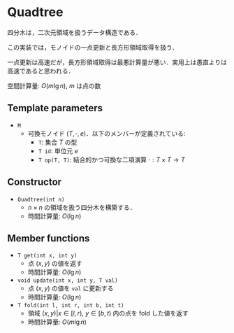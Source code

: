 # Quadtree

四分木は，二次元領域を扱うデータ構造である．

この実装では，モノイドの一点更新と長方形領域取得を扱う．

一点更新は高速だが，長方形領域取得は最悪計算量が悪い．実用上は愚直よりは高速であると思われる．

空間計算量: $O(m\lg n)$, $m$ は点の数

## Template parameters

- `M`
    - 可換モノイド $(T, \cdot, e)$．以下のメンバーが定義されている:
        - `T`: 集合 $T$ の型
        - `T id`: 単位元 $e$
        - `T op(T, T)`: 結合的かつ可換な二項演算 $\cdot: T \times T \rightarrow T$

## Constructor

- `Quadtree(int n)`
    - $n \times n$ の領域を扱う四分木を構築する．
    - 時間計算量: $O(\lg n)$

## Member functions

- `T get(int x, int y)`
    - 点 $(x, y)$ の値を返す
    - 時間計算量: $O(\lg n)$
- `void update(int x, int y, T val)`
    - 点 $(x, y)$ の値を `val` に更新する
    - 時間計算量: $O(\lg n)$
- `T fold(int l, int r, int b, int t)`
    - 領域 ${(x, y) | x \in [l, r),\ y \in [b, t)}$ 内の点を fold した値を返す
    - 時間計算量: $O(m\lg n)$